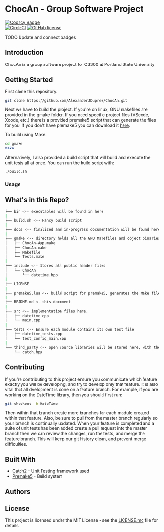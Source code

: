 # ChocAn - Group Software Project
[![Codacy Badge](https://api.codacy.com/project/badge/Grade/52406353f564468e9e301645f02127a3)](https://www.codacy.com/app/AlexanderJDupree/File_Reader?utm_source=github.com&amp;utm_medium=referral&amp;utm_content=AlexanderJDupree/File_Reader&amp;utm_campaign=Badge_Grade)\
[![CircleCI](https://circleci.com/gh/AlexanderJDupree/ChocAn.svg?style=svg)](https://circleci.com/gh/AlexanderJDupree/ChocAn)
[![GitHub license](https://img.shields.io/badge/license-MIT-blue.svg)](https://github.com/AlexanderJDupree/ChocAn/blob/master/LICENSE)

TODO Update and connect badges

## Introduction

ChocAn is a group software project for CS300 at Portland State University

## Getting Started

First clone this repository. 

```bash
git clone https://github.com/AlexanderJDupree/ChocAn.git
```

Next we have to build the project. If you're on linux, GNU makefiles are provided in the gmake folder. If you need specific project files (VScode, Xcode, etc.) there is a provided premake5 script that can generate the files for you. If you don't have premake5 you can download it [here](https://premake.github.io/download.html). 

To build using Make. 
```bash
cd gmake
make
```

Alternatively, I also provided a build script that will build and execute the unit tests all at once. You can run the build script with:

```bash
./build.sh
```


### Usage 

## What's in this Repo?

```bash
├── bin <-- executables will be found in here
|
├── build.sh <-- Fancy build script
|
├── docs <-- finalized and in-progress documentation will be found here
|
├── gmake <-- directory holds all the GNU Makefiles and object binaries. 
│   ├── ChocAn-App.make
│   ├── ChocAn.make
│   ├── Makefile
│   └── Tests.make
|
├── include <-- Stores all public header files
│   └── ChocAn
│       └── datetime.hpp
|
├── LICENSE
|
├── premake5.lua <-- build script for premake5, generates the Make files
|
├── README.md <- this document
|
├── src <-- implementation files here. 
│   ├── datetime.cpp
│   └── main.cpp
|
├── tests <-- Ensure each module contains its own test file
│   ├── datetime_tests.cpp
│   └── test_config_main.cpp
|
└── third_party <-- open source libraries will be stored here, with their licences if needed. 
    └── catch.hpp
```

## Contributing

If you're contributing to this project ensure you communicate which feature exactly you will be developing, and try to develop only that feature. It is also vital that all dvelopment is done on a feature branch. For example, if you are working on the DateTime library, then you should first run:

```bash
git checkout -b DateTime
```

Then within that branch create more branches for each module created within that feature. Also, be sure to pull from the master branch regularly so your branch is continually updated. When your feature is completed and a suite of unit tests has been added create a pull request into the master branch then we can review the changes, run the tests, and merge the feature branch. This will keep our git history clean, and prevent merge difficulties. 

## Built With

* [Catch2](https://github.com/catchorg/Catch2) - Unit Testing framework used
* [Premake5](https://premake.github.io/download.html) - Build system

## Authors

## License

This project is licensed under the MIT License - see the [LICENSE.md](https://raw.githubusercontent.com/AlexanderJDupree/BigInt/master/LICENSE) file for details


